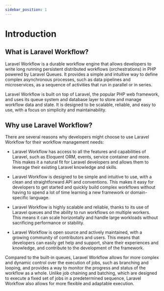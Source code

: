 ```yaml
---
sidebar_position: 1
---
```


# Introduction

## What is Laravel Workflow?

Laravel Workflow is a durable workflow engine that allows developers to write long running persistent distributed workflows (orchestrations) in PHP powered by Laravel Queues. It provides a simple and intuitive way to define complex asynchronous processes, such as data pipelines and microservices, as a sequence of activities that run in parallel or in series.

Laravel Workflow is built on top of Laravel, the popular PHP web framework, and uses its queue system and database layer to store and manage workflow data and state. It is designed to be scalable, reliable, and easy to use, with a focus on simplicity and maintainability.

## Why use Laravel Workflow?

There are several reasons why developers might choose to use Laravel Workflow for their workflow management needs:

- Laravel Workflow has access to all the features and capabilities of Laravel, such as Eloquent ORM, events, service container and more. This makes it a natural fit for Laravel developers and allows them to leverage their existing Laravel knowledge and skills.

- Laravel Workflow is designed to be simple and intuitive to use, with a clean and straightforward API and conventions. This makes it easy for developers to get started and quickly build complex workflows without having to spend a lot of time learning a new framework or domain-specific language.

- Laravel Workflow is highly scalable and reliable, thanks to its use of Laravel queues and the ability to run workflows on multiple workers. This means it can scale horizontally and handle large workloads without sacrificing performance or stability.

- Laravel Workflow is open source and actively maintained, with a growing community of contributors and users. This means that developers can easily get help and support, share their experiences and knowledge, and contribute to the development of the framework.

Compared to the built-in queues, Laravel Workflow allows for more complex and dynamic control over the execution of jobs, such as branching and looping, and provides a way to monitor the progress and status of the workflow as a whole. Unlike job chaining and batching, which are designed to execute a fixed set of jobs in a predetermined sequence, Laravel Workflow also allows for more flexible and adaptable execution.
